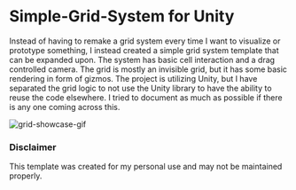 # Simple-Grid-System for Unity
Instead of having to remake a grid system every time I want to visualize or prototype something, I instead created a simple grid system template that can be expanded upon. The system has basic cell interaction and a drag controlled camera. The grid is mostly an invisible grid, but it has some basic rendering in form of gizmos. The project is utilizing Unity, but I have separated the grid logic to not use the Unity library to have the ability to reuse the code elsewhere. I tried to document as much as possible if there is any one coming across this.

![grid-showcase-gif](./grid-showcase.gif)

### Disclaimer
This template was created for my personal use and may not be maintained properly.
